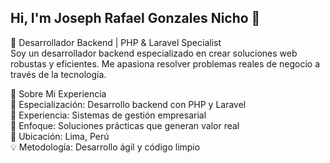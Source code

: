 ## Hi, I'm Joseph Rafael Gonzales Nicho 👋
🚀 Desarrollador Backend | PHP & Laravel Specialist  
Soy un desarrollador backend especializado en crear soluciones web robustas y eficientes. Me apasiona resolver problemas reales de negocio a través de la tecnología.

💼 Sobre Mi Experiencia  
🎯 Especialización: Desarrollo backend con PHP y Laravel  
🏢 Experiencia: Sistemas de gestión empresarial  
🌟 Enfoque: Soluciones prácticas que generan valor real  
📍 Ubicación: Lima, Perú  
💡 Metodología: Desarrollo ágil y código limpio  
